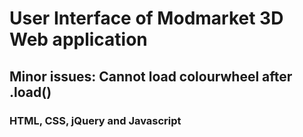 # User Interface of Modmarket 3D Web application 

## Minor issues: Cannot load colourwheel after .load()

### HTML, CSS, jQuery and Javascript
